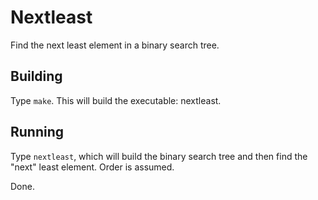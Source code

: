 # Nextleast

Find the next least element in a binary search tree.

## Building

Type `make`.  This will build the executable: nextleast.

## Running

Type `nextleast`, which will build the binary search tree and then
find the "next" least element.   Order is assumed.

Done.

